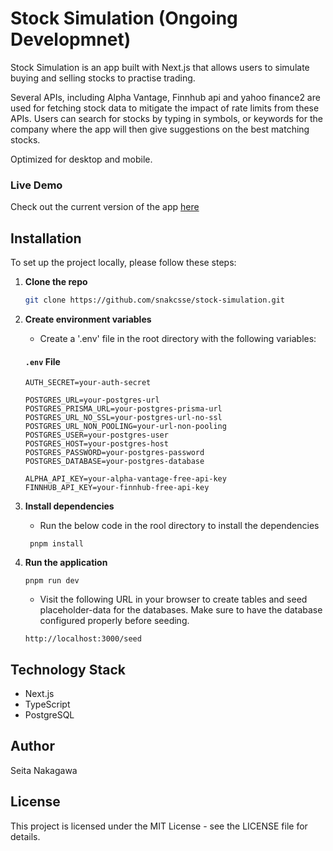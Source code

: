# Stock Simulation **(Ongoing Developmnet)**

Stock Simulation is an app built with Next.js that allows users to simulate buying and selling stocks to practise trading.

Several APIs, including Alpha Vantage, Finnhub api and yahoo finance2 are used for fetching stock data to mitigate the impact of rate limits from these APIs.
Users can search for stocks by typing in symbols, or keywords for the company where the app will then give suggestions on the best matching stocks.

Optimized for desktop and mobile.

### Live Demo

Check out the current version of the app [here](https://stock-simulation-two.vercel.app/)

## Installation

To set up the project locally, please follow these steps:

1. **Clone the repo**

   ```bash
   git clone https://github.com/snakcsse/stock-simulation.git
   ```

2. **Create environment variables**

   - Create a '.env' file in the root directory with the following variables:

   #### `.env` File

   ```env
   AUTH_SECRET=your-auth-secret

   POSTGRES_URL=your-postgres-url
   POSTGRES_PRISMA_URL=your-postgres-prisma-url
   POSTGRES_URL_NO_SSL=your-postgres-url-no-ssl
   POSTGRES_URL_NON_POOLING=your-url-non-pooling
   POSTGRES_USER=your-postgres-user
   POSTGRES_HOST=your-postgres-host
   POSTGRES_PASSWORD=your-postgres-password
   POSTGRES_DATABASE=your-postgres-database

   ALPHA_API_KEY=your-alpha-vantage-free-api-key
   FINNHUB_API_KEY=your-finnhub-free-api-key
   ```

3. **Install dependencies**

   - Run the below code in the rool directory to install the dependencies

   ```
    pnpm install
   ```

4. **Run the application**

   ```
   pnpm run dev
   ```

   - Visit the following URL in your browser to create tables and seed placeholder-data for the databases. Make sure to have the database configured properly before seeding.

   ```
   http://localhost:3000/seed
   ```

## Technology Stack

- Next.js
- TypeScript
- PostgreSQL

## Author

Seita Nakagawa

## License

This project is licensed under the MIT License - see the LICENSE file for details.
